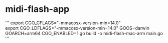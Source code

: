 # midi-flash-app
'''
export CGO_CFLAGS="-mmacosx-version-min=14.0"                                
export CGO_LDFLAGS="-mmacosx-version-min=14.0"
GOOS=darwin GOARCH=arm64 CGO_ENABLED=1 go build -o midi-flash-mac-arm main.go
'''